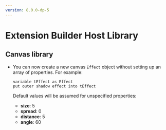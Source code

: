 ```yaml
---
version: 8.0.0-dp-5
---
```

# Extension Builder Host Library
## Canvas library

* You can now create a new canvas `Effect` object without setting up
  an array of properties.  For example:

      variable tEffect as Effect
      put outer shadow effect into tEffect

  Default values will be assumed for unspecified properties:

  * **size**: 5
  * **spread**: 0
  * **distance**: 5
  * **angle**: 60
